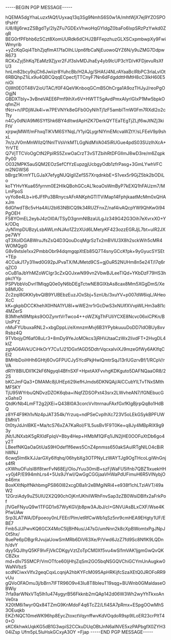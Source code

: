 -----BEGIN PGP MESSAGE-----

hQEMA5dgYhaLuzxfAQf/Uyxaq13q3Sg9NmhS6S0w1A/mhtWjX7ej9YZOSPOtPsHY
iU8/8jj6rwzZSBgdTy/2IyZFu7GDExVhwoHqGYIdgZ0baFo6IxpSRzPzYwkd0ZqR
BEG0rfPFbhb6zSCzt8XomUURdk6dCHJ2BFFepzhuzGLXSCxpmbwpXy9FwiWmyrib
+yZcKqGqi4TbhZjqfImA17faOIhLUpn6fbCaNjEuowoQYZ6N/y9uZMG7DdpwR673
RCKxZyj5hKq7EaMz9Zjyxr2FJf3slvMDJhaEy4yb9lcUP3cYD/vKFDjevuRsXfU3
hnLm82bcy9sjCh6Jwiizr8YuhcBb/H2AJg/SHAfJ4NLrAYaaBcIRbPC3rlaLvlOt
6RBQhpZ1iLx9u4QBCQqqECpecfjTTCnyF7Nn6dFdgddttHMtH8cC3lkH60E5niOi
OjWt0EOT48V2ioUTAC/f0F4QeVlKnboqGCmB5OhCrga1A9ozTHJyJ/reoPgOOgjN
GBDXTbly+3vBneVAEE6Pmf9ihXv6V+HWTT5gAvdPmxAIyrIGIxP1Mw5bpkOqfmZH
tNcr+n/lPDjWJk4l+w7PEVNYk8eGFb0OyNIhTj1zF5ambITmW0Fm7RXdl2o2cTty
n4Cy0dN/A9M6SYfShk6BY4dItwdApHZK7DerkQYTEaTEgTjZLjf6wJtNZj3kiFtV
xjrpwjMWlf/mFhxqTlKVM6SYNqL/Y1yiQLygrNlYmEMcvaWZtY/sLFEeV9p9shxL
7n/zJV0mMnWIIzQ1NnlTVsVrkMTLGgNdMVA045iRUGue4pdS03SUzIhXcA+YrVTE
Q7VjTTCVoOgCtN2PplRS5ZxwOaCrzT3vSTZbihRtDFGllmJ8wD3re/m6ZqpkPy00
O032MPK5auSQM2EOzSefCfYzEupzgjUcbgyOdb1zfrPasg+3GmLYwhVFCm2NGWS6
bBrgz1KrmYTLGJaX7efygNUQlgIIZefS57XrqdnkbE+S1vex5r9GjZ5bk2bODiLo
koTYHvYKua65fyrnm0E2HIkQBohGCcAL1koaOsWmByP7kEXQ1hFAUzm7/MLmPpoS
vyYo8e4Lb+ir6JFfPu3BRnycsAFrANKphGTlTViMap14FphjkaatMcMm0xQHAxJm
6dGfwdTBc5vHa4AU2bl63NBlCQ9k34RUZFnxZ/naf4ivAQcpYW9QhKw0i94PgOEH
F58YOmEL2eybJ4zOl0A/TSyD3gnmNlBzaULgJz349G42G3Oih7eXvrxXO+Yk/ODq
JyN1mpDUBzyLsbAWLmNJAo1Z2zXUd6LMetyKF423ozzEGRJjL7bt+uIR2JXpe7WY
qT3XoIDGABWruJfsZsQ4D3QouDcqMgrSzTx2mBVlU3X8h2sckWih5cMR4WOMQgi0
G8v9xtsIe1xx2PmbbObr94dqmgqpXtEb85Q7T4snyGCcKfpk+9yGyucSYSEt+TEp
4CCukJ17y31lwd0G92pJPvaTX/MJMetd9CS+gj0uR52NUHm8n5e24T/I7q6rqZC0
oCuB1aJbYhMZoWClgr3cZxQOJxwN99vn2VbwBJLeeTlQd+YKbDzF79HS3hpkcYYp
PSPVbbVoDvrl1MlqgQ0e0yN6bDEgTctwNE8GlXbAs8cax8Mm5XGgDmS/Xeb8MU0c
Zc2zqI8GKKIybvQlB9YUBEbzEuzJOxSbj+5znUb/3xuYV+p007dW6iqL/AHeoXcC
kK+gkpbDCCKhehX0HNA1YU8I+wWE2nr1rGcDwS3xNUlfXVvpWLHm3a8I1c4MZerS
B3MheN9Mtpks9OOZynrtVrTwco4++oWZXgThFUIiYCXE8Ncvc06xiCPKn/BUnPYZ
nMuFYUbuxaRNL2+xbgDppLi/eXmnzmMvj6B3YPybkuuuDoDD7ldOBUy8xvRsbz4Q
9TVbojyDf6af08uLr3+8mDy9YeJoMOkcs3jRHVJtaaCzWx2IivdFT+2HvgDL4kIZ
zgtAG6AVkUCiHkOrY7Cu1J21DGxfAGD5DdtrVqcxaIviXJ9mzeGfWy6AKIfqCEl2
BMHbDoiHHh6GHtj6OvGFPUCJy5YcdPkjHwlQmtrSqJ13rIUGzrvBf/1/RCpV/rVA
dR1Y8BlUDll1K2kF6Ngyqli4BfnSXF+HpxtAXFvvhgKDKguto5DAFNQaaOR8/22S
bKCJmFQa3+DMAMc8jUHEpti29iefHJmds6DKNQAj/AlCCubYlLTvTNxSMthMF5KY
TjU95WYrbuQNDvzDZOK6qba+iNqfZDSOPxt43srx2LWvheAN7/fGNEbucGxGahsO
QtdKrNb4LmFT2g2jXEi+Q438I0A3corcVvItnrnauFAxfGxfKIgBjrpQq8o1HdBQ
z8YF4F9Kh1vNz4pJAT354k/Yrzuq+ndPSeCvpIhXc723V5oLEkGSykBPFUWEMhV1
0t0tyJdJnIBKE+Ma/tcS76xZA7KaRol/F1L5usBv1F9T0Ke+q8Jy4MBpRlX9g93y
jNt/IJNXxbK5gRXIdFpIqV+Bby4Hep+HMbM1QlFq1iJN2jHE0OOFuXtDb6go4y2T
LBeefNKQaOaGtiUaS9HOdef1f6ews5CnZ4pnmss650akSAuIRTgNILO4cBiRhWNJ
6cwq5lm6kXJJarGXy6Ifqhq/06hybXg3OTPNyLzWAYTJg9OgTHcoLgiWnGnjs4fR
cXWhuOFulsI8lf8twrFvN68Ej/OIoJYuu30miB+szFjWaFU5Ifnb7QBZ1lxuekHH
+y0j4P/E994mhLrs4+5Us9JYwI/QwGgCGGjaaVHWaPdUFimuH6R5VlNybjOe46mx
BoxKXtNpIfNkhbmgPS860I82xcgDBa1r2eBMgiNRi4+e938f1chLTziAVT/49aW2
12GrziAdy9uZ5UIU2X2Q90chOjKnfJKhiIWRhFnvSap3zZB0WsiDBlfx2aFrkPof
j1VGeFNyuQ9w1TFGD1x67WyKGVjb8pw3AJbJ/cI+GNVUAsBLxCXF/Wse4KPfwUAw
Srp3LATWA/DFpoeoy0nLFEEr/PIm/etRfCwWb1qSz5nr9cmHEA9EHgty1UF/EBE7
Fmb5J/JPwvKQ6GCX4MoC5ljBHNus/J47sG/umNnn2k8cXpBWomtxPgJNpJOt5hx/
8uePe6pDBgrRJvujaUowSmMRb6DiV63Xe/P/Vwd6JzZ7fd9Sc8NflK9LQDnh/dvY
dyy5QJIhyQ5KF9IvFjVkCDKgyVztZoTpCM0Xf5vu4wSl1mVAK1jgmGwQvQKCBZkx
md+dIv75SMCP/VmOTfce60IjHhjZqSm2GO5bqNSGQVChiGCYmUnAugkw0WaNVbzS
scdNCiwxVIfx2geqCqxLcqnjA2hbKYFcM095ApHRKijfcSzaXEtQ0JROFoRR9vUu
gQVoOFAOmu3j/bBrn7lFTR96O9v43Iu8T8bIeuT19sqg+BUWnb0GMaldaseOBWiy
7rfa9arWNxVTq5Ih1u474ygyrB56Fkknb2mQAp142d06W3Wh2wyYhTkxoAnVe0ra
X20tM6i1wyr0Qx84TZmG9KnMdoF4q6TcZ2/Lfi4SA7pRmx+ESpgOOwMhS3OEuqkb
EKZrNQC10meWK96hp8EycZtoxctVqynffwvKdVOqdoR9sp9ILoER23crPltT40+O
sKC6khwkUqkKG5dB1G3wpiS2CCkuDUqOBtJnN6aINVE5xzPAPbgfX0ZYH304iZsp
Ufm5pL5luHskGCxyA3OY
=Fjap
-----END PGP MESSAGE-----
